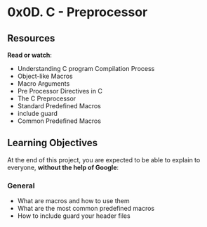 <h1 class="gap">0x0D. C - Preprocessor</h1>
<h2>Resources</h2>

<p><strong>Read or watch</strong>:</p>

<ul>
<li>Understanding C program Compilation Process</li>
<li>Object-like Macros</li>
<li>Macro Arguments</li>
<li>Pre Processor Directives in C</li>
<li>The C Preprocessor </li>
<li>Standard Predefined Macros</li>
<li>include guard</li>
<li>Common Predefined Macros</li>
</ul>

<h2>Learning Objectives</h2>

<p>At the end of this project, you are expected to be able to explain to everyone, <strong>without the help of Google</strong>:</p>

<h3>General</h3>

<ul>
<li>What are macros and how to use them</li>
<li>What are the most common predefined macros</li>
<li>How to include guard your header files</li>
</ul>

